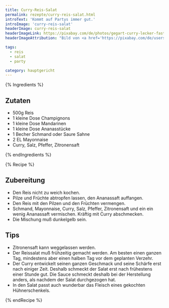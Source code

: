 ```yaml
---
title: Curry-Reis-Salat
permalink: rezepte/curry-reis-salat.html
introText: 'Kommt auf Partys immer gut.'
introImage: 'curry-reis-salat'
headerImage: curry-reis-salat
headerImageLink: https://pixabay.com/de/photos/gegart-curry-lecker-fast-food-1853599/
headerImageAttribution: "Bild von <a href='https://pixabay.com/de/users/Pexels-2286921/?utm_source=link-attribution&amp;utm_medium=referral&amp;utm_campaign=image&amp;utm_content=1853599'>Pexels</a> auf <a href='https://pixabay.com/de/?utm_source=link-attribution&amp;utm_medium=referral&amp;utm_campaign=image&amp;utm_content=1853599'>Pixabay</a>"

tags:
  - reis
  - salat
  - party

category: hauptgericht
---
```


{% Ingredients %}

## Zutaten

- 500g Reis
- 1 kleine Dose Champignons
- 1 kleine Dose Mandarinen
- 1 kleine Dose Ananasstücke
- 1 Becher Schmand oder Saure Sahne
- 2 EL Mayonnaise
- Curry, Salz, Pfeffer, Zitronensaft

{% endIngredients %}

{% Recipe %}

## Zubereitung

- Den Reis nicht zu weich kochen.
- Pilze und Früchte abtropfen lassen, den Ananassaft auffangen.
- Den Reis mit den Pilzen und den Früchten vermengen.
- Schmand, Mayonnaise, Curry, Salz, Pfeffer, Zitronensaft und ein ein wenig Ananassaft vermischen. Kräftig mit Curry abschmecken.
- Die Mischung muß dunkelgelb sein.

## Tips

- Zitronensaft kann weggelassen werden.
- Der Reissalat muß frühzeitig gemacht werden. Am besten einen ganzen Tag, mindestens aber einen halben Tag vor dem geplanten Verzehr.
- Der Curry entwickelt seinen ganzen Geschmack und seine Schärfe erst nach einiger Zeit. Deshalb schmeckt der Salat erst nach frühestens einer Stunde gut. Die Sauce schmeckt deshalb bei der Herstellung anders, als nachdem der Salat durchgezogen hat.
- In den Salat passt auch wunderbar das Fleisch eines gekochten Hühnerschenkels.

{% endRecipe %}
